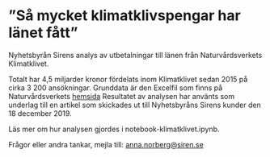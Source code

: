 # ”Så mycket klimatklivspengar har länet fått”

Nyhetsbyrån Sirens analys av utbetalningar till länen från Naturvårdsverkets Klimatklivet.

Totalt har 4,5 miljarder kronor fördelats inom Klimatklivet sedan 2015 på cirka 3 200 ansökningar. Grunddata är den Excelfil som finns på Naturvårdsverkets [hemsida](http://www.naturvardsverket.se/Stod-i-miljoarbetet/Bidrag/Klimatklivet/Resultat-for-Klimatklivet/) Resultatet av analysen har använts som underlag till en artikel som skickades ut till Nyhetsbyråns Sirens kunder den 18 december 2019.

Läs mer om hur analysen gjordes i notebook-klimatklivet.ipynb.

Frågor eller andra tankar, mejla till: [anna.norberg@siren.se](mailto:anna.norberg@siren.se)